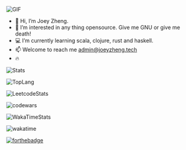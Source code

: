 <!---
joey5403/joey5403 is a special repository because its `README.md` (this file) appears on your GitHub profile.
You can click the Preview link to take a look at your changes.
use cheatsheet: https://github.com/ikatyang/emoji-cheat-sheet?tab=readme-ov-file#computer

--->
![GIF](https://github.githubassets.com/images/mona-loading-dimmed.gif)

- :wave: Hi, I’m Joey Zheng.
- :flashlight: I’m interested in any thing opensource. Give me GNU or give me death!
- :computer: I’m currently learning scala, clojure, rust and haskell.
- :mailbox: Welcome to reach me admin@joeyzheng.tech
- :fire: 

![Stats](https://github-readme-stats.vercel.app/api?username=joey5403&theme=tokyonight&show_icons=true&count_private=true)

![TopLang](https://github-readme-stats.vercel.app/api/top-langs/?username=joey5403&theme=tokyonight&layout=compact&card_width=444)

![LeetcodeStats](https://leetcode.card.workers.dev/joey5403?theme=dark&font=baloo)

![codewars](https://www.codewars.com/users/joey5403/badges/large)

![WakaTimeStats](https://github-readme-stats.vercel.app/api/wakatime?username=joey5403)

![wakatime](https://wakatime.com/badge/user/9b541262-192b-4f1c-8c7b-6b225e3b59f9.svg)

[![forthebadge](https://forthebadge.com/images/badges/made-with-out-pants.svg)](https://forthebadge.com)
